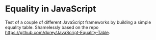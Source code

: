 # Equality in JavaScript

Test of a couple of different JavaScript frameworks by building a simple equality table. Shamelessly based on the repo https://github.com/dorey/JavaScript-Equality-Table.
